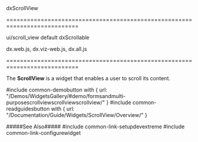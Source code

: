 <!--id-->dxScrollView<!--/id-->
===========================================================================
<!--module-->ui/scroll_view<!--/module-->
<!--export-->default<!--/export-->
<!--inherits-->dxScrollable<!--/inherits-->
<!--lib-->
dx.web.js, dx.viz-web.js, dx.all.js
<!--/lib-->
===========================================================================

<!--shortDescription-->
The **ScrollView** is a widget that enables a user to scroll its content.
<!--/shortDescription-->

<!--fullDescription-->
#include common-demobutton with {
    url: "/Demos/WidgetsGallery/#demo/formsandmulti-purposescrollviewscrollviewscrollview/"
}
#include common-readguidesbutton with {
    url: "/Documentation/Guide/Widgets/ScrollView/Overview/"
}

#####See Also#####
#include common-link-setupdevextreme
#include common-link-configurewidget
<!--/fullDescription-->